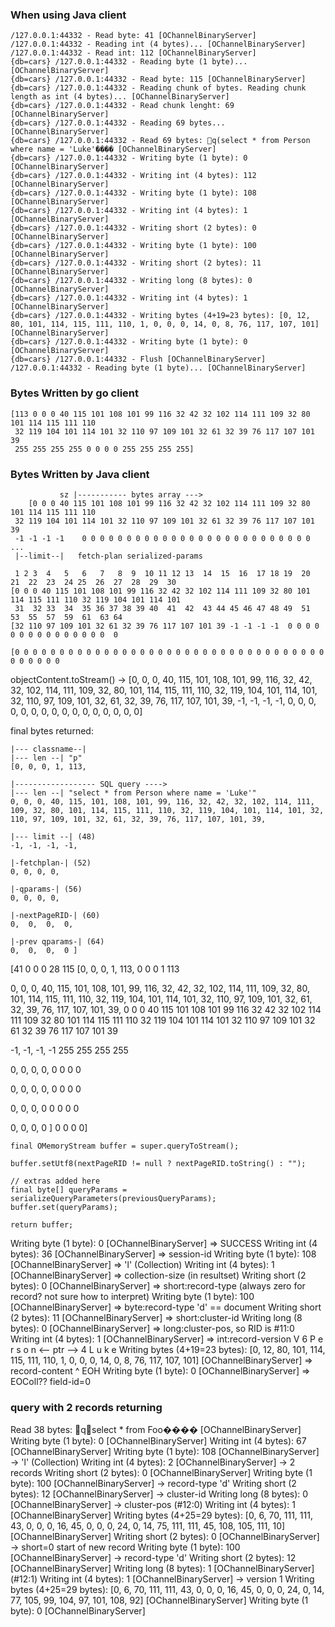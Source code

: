 ### When using Java client

    /127.0.0.1:44332 - Read byte: 41 [OChannelBinaryServer]
    /127.0.0.1:44332 - Reading int (4 bytes)... [OChannelBinaryServer]
    /127.0.0.1:44332 - Read int: 112 [OChannelBinaryServer]
    {db=cars} /127.0.0.1:44332 - Reading byte (1 byte)... [OChannelBinaryServer]
    {db=cars} /127.0.0.1:44332 - Read byte: 115 [OChannelBinaryServer]
    {db=cars} /127.0.0.1:44332 - Reading chunk of bytes. Reading chunk length as int (4 bytes)... [OChannelBinaryServer]
    {db=cars} /127.0.0.1:44332 - Read chunk lenght: 69 [OChannelBinaryServer]
    {db=cars} /127.0.0.1:44332 - Reading 69 bytes... [OChannelBinaryServer]
    {db=cars} /127.0.0.1:44332 - Read 69 bytes: q(select * from Person where name = 'Luke'���� [OChannelBinaryServer]
    {db=cars} /127.0.0.1:44332 - Writing byte (1 byte): 0 [OChannelBinaryServer]
    {db=cars} /127.0.0.1:44332 - Writing int (4 bytes): 112 [OChannelBinaryServer]
    {db=cars} /127.0.0.1:44332 - Writing byte (1 byte): 108 [OChannelBinaryServer]
    {db=cars} /127.0.0.1:44332 - Writing int (4 bytes): 1 [OChannelBinaryServer]
    {db=cars} /127.0.0.1:44332 - Writing short (2 bytes): 0 [OChannelBinaryServer]
    {db=cars} /127.0.0.1:44332 - Writing byte (1 byte): 100 [OChannelBinaryServer]
    {db=cars} /127.0.0.1:44332 - Writing short (2 bytes): 11 [OChannelBinaryServer]
    {db=cars} /127.0.0.1:44332 - Writing long (8 bytes): 0 [OChannelBinaryServer]
    {db=cars} /127.0.0.1:44332 - Writing int (4 bytes): 1 [OChannelBinaryServer]
    {db=cars} /127.0.0.1:44332 - Writing bytes (4+19=23 bytes): [0, 12, 80, 101, 114, 115, 111, 110, 1, 0, 0, 0, 14, 0, 8, 76, 117, 107, 101] [OChannelBinaryServer]
    {db=cars} /127.0.0.1:44332 - Writing byte (1 byte): 0 [OChannelBinaryServer]
    {db=cars} /127.0.0.1:44332 - Flush [OChannelBinaryServer]
    /127.0.0.1:44332 - Reading byte (1 byte)... [OChannelBinaryServer]




### Bytes Written by go client
                                                    
    [113 0 0 0 40 115 101 108 101 99 116 32 42 32 102 114 111 109 32 80 101 114 115 111 110
     32 119 104 101 114 101 32 110 97 109 101 32 61 32 39 76 117 107 101 39 
     255 255 255 255 0 0 0 0 255 255 255 255]

### Bytes Written by Java client

               sz |----------- bytes array --->
        [0 0 0 40 115 101 108 101 99 116 32 42 32 102 114 111 109 32 80 101 114 115 111 110 
     32 119 104 101 114 101 32 110 97 109 101 32 61 32 39 76 117 107 101 39 
     -1 -1 -1 -1    0 0 0 0 0 0 0 0 0 0 0 0 0 0 0 0 0 0 0 0 0 0 0 0 0 0 ...
     |--limit--|   fetch-plan serialized-params
                                                    
     1 2 3  4   5   6   7   8  9  10 11 12 13  14  15  16  17 18 19  20  21  22  23  24 25  26  27  28  29  30
    [0 0 0 40 115 101 108 101 99 116 32 42 32 102 114 111 109 32 80 101 114 115 111 110 32 119 104 101 114 101
     31  32 33  34  35 36 37 38 39 40  41  42  43 44 45 46 47 48 49  51  53  55  57  59  61  63 64
    [32 110 97 109 101 32 61 32 39 76 117 107 101 39 -1 -1 -1 -1  0 0 0 0 0 0 0 0 0 0 0 0 0 0 0  0
    
    [0 0 0 0 0 0 0 0 0 0 0 0 0 0 0 0 0 0 0 0 0 0 0 0 0 0 0 0 0 0 0 0 0 0 0 0 0 0 0 0 0
                                                    

objectContent.toStream() ->
[0, 0, 0, 40, 115, 101, 108, 101, 99, 116, 32, 42, 32, 102, 114, 111, 109, 32, 80, 101, 114, 115, 111, 110, 32, 119, 104, 101, 114, 101, 32, 110, 97, 109, 101, 32, 61, 32, 39, 76, 117, 107, 101, 39, -1, -1, -1, -1, 0, 0, 0, 0, 0, 0, 0, 0, 0, 0, 0, 0, 0, 0, 0, 0]    
    
final bytes returned:

    |--- classname--|
    |--- len --| "p"
    [0, 0, 0, 1, 113, 

    |------------------ SQL query ----> 
    |--- len --| "select * from Person where name = 'Luke'"
    0, 0, 0, 40, 115, 101, 108, 101, 99, 116, 32, 42, 32, 102, 114, 111, 109, 32, 80, 101, 114, 115, 111, 110, 32, 119, 104, 101, 114, 101, 32, 110, 97, 109, 101, 32, 61, 32, 39, 76, 117, 107, 101, 39,
    
    |--- limit --| (48)
    -1, -1, -1, -1, 
    
    |-fetchplan-| (52)   
    0, 0, 0, 0,     
    
    |-qparams-| (56)
    0, 0, 0, 0,   
    
    |-nextPageRID-| (60)
    0,  0,  0,  0,

    |-prev qparams-| (64)
    0,  0,  0,  0 ]
    
    
[41 0 0 0 28 115 
[0, 0, 0, 1, 113, 
 0  0  0  1  113 
 
0, 0, 0, 40, 115, 101, 108, 101, 99, 116, 32, 42, 32, 102, 114, 111, 109, 32, 80, 101, 114, 115, 111, 110, 32, 119, 104, 101, 114, 101, 32, 110, 97, 109, 101, 32, 61, 32, 39, 76, 117, 107, 101, 39, 
0  0  0  40  115  101  108  101  99  116  32  42  32  102  114  111  109  32  80  101  114  115  111  110  32  119  104  101  114  101  32  110  97  109  101  32  61  32  39  76  117  107  101  39

-1, -1, -1, -1
255 255 255 255

0, 0, 0, 0,
0  0  0  0 

0, 0, 0, 0,
0  0  0  0 

0, 0, 0, 0
0  0  0  0 

0, 0, 0, 0 ]
0  0  0  0]    
    
    
    
    
    final OMemoryStream buffer = super.queryToStream();

    buffer.setUtf8(nextPageRID != null ? nextPageRID.toString() : "");

    // extras added here
    final byte[] queryParams = serializeQueryParameters(previousQueryParams);
    buffer.set(queryParams);

    return buffer;






Writing byte (1 byte): 0 [OChannelBinaryServer]    => SUCCESS
Writing int (4 bytes): 36 [OChannelBinaryServer]   => session-id
Writing byte (1 byte): 108 [OChannelBinaryServer]  => 'l' (Collection)
Writing int (4 bytes): 1 [OChannelBinaryServer]    => collection-size (in resultset)
Writing short (2 bytes): 0 [OChannelBinaryServer]  => short:record-type (always zero for record? not sure how to interpret)
Writing byte (1 byte): 100 [OChannelBinaryServer]  => byte:record-type 'd' == document
Writing short (2 bytes): 11 [OChannelBinaryServer] => short:cluster-id
Writing long (8 bytes): 0 [OChannelBinaryServer]   => long:cluster-pos, so RID is #11:0
Writing int (4 bytes): 1 [OChannelBinaryServer]    => int:record-version
                                V   6   P    e    r    s    o    n     <-- ptr -->     4   L   u    k    e
Writing bytes (4+19=23 bytes): [0, 12, 80, 101, 114, 115, 111, 110, 1, 0, 0, 0, 14, 0, 8, 76, 117, 107, 101] [OChannelBinaryServer]  => record-content                                            ^              EOH
Writing byte (1 byte): 0 [OChannelBinaryServer] => EOColl??         field-id=0



### query with 2 records returning

Read 38 bytes: qselect * from Foo���� [OChannelBinaryServer]
Writing byte (1 byte): 0 [OChannelBinaryServer]
Writing int (4 bytes): 67 [OChannelBinaryServer]
Writing byte (1 byte): 108 [OChannelBinaryServer]  -> 'l' (Collection)
Writing int (4 bytes): 2 [OChannelBinaryServer]    -> 2 records
Writing short (2 bytes): 0 [OChannelBinaryServer]
Writing byte (1 byte): 100 [OChannelBinaryServer]  -> record-type 'd'
Writing short (2 bytes): 12 [OChannelBinaryServer] -> cluster-id
Writing long (8 bytes): 0 [OChannelBinaryServer]    -> cluster-pos (#12:0)
Writing int (4 bytes): 1 [OChannelBinaryServer]
Writing bytes (4+25=29 bytes): 
  [0, 6, 70, 111, 111, 43, 0, 0, 0, 16, 45, 0, 0, 0, 24, 0, 14, 75, 111, 111, 45, 108, 105, 111, 10] [OChannelBinaryServer]
Writing short (2 bytes): 0 [OChannelBinaryServer]  -> short=0 start of new record
Writing byte (1 byte): 100 [OChannelBinaryServer]  -> record-type 'd'
Writing short (2 bytes): 12 [OChannelBinaryServer]
Writing long (8 bytes): 1 [OChannelBinaryServer]   (#12:1)
Writing int (4 bytes): 1 [OChannelBinaryServer]    -> version 1
Writing bytes (4+25=29 bytes): 
  [0, 6, 70, 111, 111, 43, 0, 0, 0, 16, 45, 0, 0, 0, 24, 0, 14, 77, 105, 99, 104, 97, 101, 108, 92] [OChannelBinaryServer]
Writing byte (1 byte): 0 [OChannelBinaryServer]
